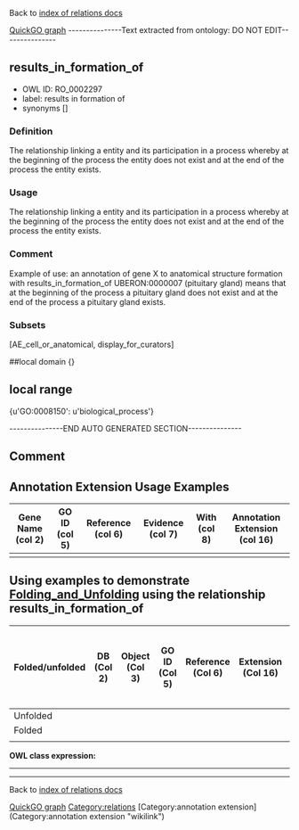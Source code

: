 Back to [index of relations docs](https://github.com/geneontology/annotation_extensions/tree/master/doc)

[QuickGO graph](www.ebi.ac.uk/QuickGO/AnnotationExtensionRelations.html)
---------------Text extracted from ontology: DO NOT EDIT---------------

## results_in_formation_of
* OWL ID: RO_0002297
* label: results in formation of
* synonyms
[]

### Definition
The relationship linking a entity and its participation in a process whereby at the beginning of the process the entity does not exist and at the end of the process the entity exists.

### Usage
The relationship linking a entity and its participation in a process whereby at the beginning of the process the entity does not exist and at the end of the process the entity exists.

### Comment
Example of use: an annotation of gene X to anatomical structure formation with results_in_formation_of UBERON:0000007 (pituitary gland) means that at the beginning of the process a pituitary gland does not exist and at the end of the process a pituitary gland exists.

### Subsets
[AE_cell_or_anatomical, display_for_curators]

##local domain
{}

## local range
{u'GO:0008150': u'biological_process'}

---------------END AUTO GENERATED SECTION---------------














Comment
-------

Annotation Extension Usage Examples
-----------------------------------

| Gene Name (col 2) | GO ID (col 5) | Reference (col 6) | Evidence (col 7) | With (col 8) | Annotation Extension (col 16) |
|-------------------|---------------|-------------------|------------------|--------------|-------------------------------|
|                   |               |                   |                  |              |                               |

Using examples to demonstrate [Folding\_and\_Unfolding](Folding_and_Unfolding "wikilink") using the relationship results\_in\_formation\_of
-------------------------------------------------------------------------------------------------------------------------------------------

| Folded/unfolded | DB (Col 2) | Object (Col 3) | GO ID (Col 5) | Reference (Col 6) | Extension (Col 16) | Parent terms for new folded GO term |
|-----------------|------------|----------------|---------------|-------------------|--------------------|-------------------------------------|
| Unfolded        |            |                |               |                   |                    |                                     |
| Folded          |            |                |               |                   |                    |                                     |
||

**OWL class expression:**

------------------------------------------------------------------------

------------------------------------------------------------------------

Back to [index of relations docs](https://github.com/geneontology/annotation_extensions/tree/master/doc)

[QuickGO graph](www.ebi.ac.uk/QuickGO/AnnotationExtensionRelations.html)
<Category:relations> [Category:annotation extension](Category:annotation extension "wikilink")

